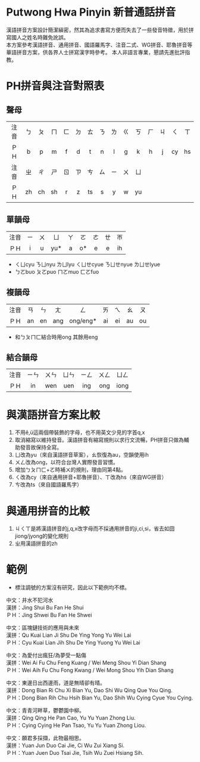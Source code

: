 # Putwong Hwa Pinyin 新普通話拼音
漢語拼音方案設計簡潔縝密，然其為追求書寫方便而失去了一些發音特徵，用於拼寫國人之姓名時難免訛誤。  
本方案參考漢語拼音、通用拼音、國語羅馬字、注音二式、WG拼音、耶魯拼音等華語拼音方案，供各界人士拼寫漢字時參考。
本人非語言專業，懇請先進批評指教。

# PH拼音與注音對照表
## 聲母
| | | | | | | | | | | | | | | |
|:----:|:----:|:----:|:----:|:----:|:----:|:----:|:----:|:----:|:----:|:----:|:----:|:----:|:----:|:----:|
|注音|ㄅ|ㄆ|ㄇ|ㄈ|ㄉ|ㄊ|ㄋ|ㄌ|ㄍ|ㄎ|ㄏ|ㄐ|ㄑ|ㄒ
|ＰＨ|b|p|m|f|d|t|n|l|g|k|h|j|cy|hs
|注音|ㄓ|ㄔ|ㄕ|ㄖ|ㄗ|ㄘ|ㄙ|ㄧ|ㄨ|ㄩ
|ＰＨ|zh|ch|sh|r|z|ts|s|y|w|yu

## 單韻母
| | | | | | | | | |
|:----:|:----:|:----:|:----:|:----:|:----:|:----:|:----:|:----:|
|注音|ㄧ|ㄨ|ㄩ|ㄚ|ㄛ|ㄜ|ㄝ|ㄭ
|ＰＨ|i|u|yu*|a|o*|e|e|ih
* ㄑㄩcyu ㄋㄩnyu ㄌㄩlyu ㄑㄩㄝcyue ㄋㄩㄝnyue ㄌㄩㄝlyue  
* ㄅㄛbuo ㄆㄛpuo ㄇㄛmuo ㄈㄛfuo

## 複韻母
| | | | | | | | | |
|:----:|:----:|:----:|:----:|:----:|:----:|:----:|:----:|:----:|
|注音|ㄢ|ㄣ|ㄤ|ㄥ|ㄞ|ㄟ|ㄠ|ㄡ|
|ＰＨ|an|en|ang|ong/eng*|ai|ei|au|ou

* 和ㄅㄆㄇㄈ結合時用ong 其餘用eng

## 結合韻母
| | | | | | | |
|:----:|:----:|:----:|:----:|:----:|:----:|:----:|
|注音|ㄧㄣ|ㄨㄣ|ㄩㄣ|ㄧㄥ|ㄨㄥ|ㄩㄥ
|ＰＨ|in|wen|uen|ing|ong|iong


# 與漢語拼音方案比較
1. 不用ê,ü這兩個帶裝飾的字母，也不用英文少見的字首q,x  
2. 取消縮寫以維持發音。漢語拼音有縮寫規則以求行文流暢，PH拼音只做為輔助發音故保持全寫。  
3. ㄩ改為yu（來自漢語拼音草案），ㄠ恢復為au，空韻使用ih  
4. ㄨㄥ改為ong，以符合台灣人實際發音習慣。
5. 增加ㄅㄆㄇㄈ+ㄛ時補ㄨ的規則，理由同第4點。  
6. ㄑ改為cy（來自通用拼音+耶魯拼音）、ㄒ改為hs（來自WG拼音）  
7. ㄘ改為ts（來自國語羅馬字）  

# 與通用拼音的比較
1. ㄐㄑㄒ是將漢語拼音的j,q,x改字母而不採通用拼音的ji,ci,si，省去如囧jiong/jyong的變化規則
2. ㄓ用漢語拼音的zh

# 範例
* 標注調號的方案沒有研究，因此以下範例均不標。

中文：井水不犯河水  
漢拼：Jing Shui Bu Fan He Shui  
ＰＨ：Jing Shwei Bu Fan He Shwei  
  
中文：區塊鏈技術的應用與未來  
漢拼：Qu Kuai Lian Ji Shu De Ying Yong Yu Wei Lai  
ＰＨ：Cyu Kuai Lian Jih Shu De Ying Yuong Yu Wei Lai  
  
中文：為愛付出瘋狂/為夢受一點傷  
漢拼：Wei Ai Fu Chu Feng Kuang / Wei Meng Shou Yi Dian Shang  
ＰＨ：Wei Aih Fu Chu Fong Kwang / Wei Mong Shou Yih Dian Shang  
  
中文：東邊日出西邊雨，道是無晴卻有晴。  
漢拼：Dong Bian Ri Chu Xi Bian Yu, Dao Shi Wu Qing Que You Qing.  
ＰＨ：Dong Bian Rih Chu Hsih Bian Yu, Dao Shih Wu Cying Cyue You Cying.  
  
中文：青青河畔草，鬱鬱園中柳。  
漢拼：Qing Qing He Pan Cao, Yu Yu Yuan Zhong Liu.  
ＰＨ：Cying Cying He Pan Tsao, Yu Yu Yuan Zhong Liou.  
  
中文：願君多採擷，此物最相思。  
漢拼：Yuan Jun Duo Cai Jie, Ci Wu Zui Xiang Si.  
ＰＨ：Yuan Juen Duo Tsai Jie, Tsih Wu Zuei Hsiang Sih.  
